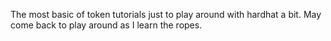 The most basic of token tutorials just to play around with hardhat a bit. May come back to play around as I learn the ropes.